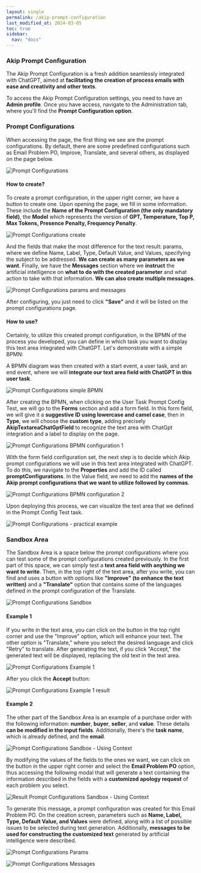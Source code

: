 ```yaml
---
layout: single
permalink: /akip-prompt-configuration
last_modified_at: 2024-03-05
toc: true
sidebar:
  nav: "docs"
---
```


### Akip Prompt Configuration

The Akip Prompt Configuration is a fresh addition seamlessly integrated with ChatGPT, aimed at **facilitating the creation of process emails with ease and creativity and other texts**.

To access the Akip Prompt Configuration settings, you need to have an **Admin profile**. Once you have access, navigate to the Administration tab, where you'll find the **Prompt Configuration option**.

### Prompt Configurations

When accessing the page, the first thing we see are the prompt configurations. By default, there are some predefined configurations such as Email Problem PO, Improve, Translate, and several others, as displayed on the page below.

![Prompt Configurations](assets/images/prompt/prompt-configurations.png)

#### How to create?

To create a prompt configuration, in the upper right corner, we have a button to create one. Upon opening the page, we fill in some information. These include the **Name of the Prompt Configuration (the only mandatory field)**, the **Model** which represents the version of **GPT, Temperature, Top P, Max Tokens, Presence Penalty, Frequency Penalty**.

![Prompt Configurations create](assets/images/prompt/prompt-configuration-create-prompt.png)

And the fields that make the most difference for the text result: params, where we define Name, Label, Type, Default Value, and Values, specifying the subject to be addressed. **We can create as many parameters as we want**. Finally, we have the **Messages** section where we **instruct** the artificial intelligence on **what to do with the created parameter** and what action to take with that information. **We can also create multiple messages**.

![Prompt Configurations params and messages](assets/images/prompt/prompt-configuration-create-params-messages.png)

After configuring, you just need to click **"Save"** and it will be listed on the prompt configurations page.

#### How to use?

Certainly, to utilize this created prompt configuration, in the BPMN of the process you developed, you can define in which task you want to display this text area integrated with ChatGPT. Let's demonstrate with a simple BPMN:

A BPMN diagram was then created with a start event, a user task, and an end event, where we will **integrate our text area field with ChatGPT in this user task**.

![Prompt Configurations simple BPMN](assets/images/prompt/prompt-simple-bpmn.png)

After creating the BPMN, when clicking on the User Task Prompt Config Test, we will go to the **Forms** section and add a form field. In this form field, we will give it a **suggestive ID using lowercase and camel case**, then in **Type**, we will choose the **custom type**, adding precisely **AkipTextareaChatGptField** to recognize the text area with ChatGpt integration and a label to display on the page.

![Prompt Configurations BPMN configuration 1](assets/images/prompt/prompt-configuration-form-chat.png)

With the form field configuration set, the next step is to decide which Akip prompt configurations we will use in this text area integrated with ChatGPT. To do this, we navigate to the **Properties** and add the ID called **promptConfigurations**. In the Value field, we need to add the **names of the Akip prompt configurations that we want to utilize followed by commas**.

![Prompt Configurations BPMN configuration 2](assets/images/prompt/prompt-configuration-properties.png)

Upon deploying this process, we can visualize the text area that we defined in the Prompt Config Test task.

![Prompt Configurations - practical example](assets/images/prompt/prompt-configuration-real-example.png)

### Sandbox Area

The Sandbox Area is a space below the prompt configurations where you can test some of the prompt configurations created previously. In the first part of this space, we can simply test a **text area field with anything we want to write**. Then, in the top right of the text area, after you write, you can find and uses a button with options like **"Improve" (to enhance the text written)** and a **"Translate"** option that contains some of the languages defined in the prompt configuration of the Translate.

![Prompt Configurations Sandbox](assets/images/prompt/prompt-configuration-sandbox-area.png)

#### Example 1

If you write in the text area, you can click on the button in the top right corner and use the "Improve" option, which will enhance your text. The other option is "Translate," where you select the desired language and click "Retry" to translate. After generating the text, if you click "Accept," the generated text will be displayed, replacing the old text in the text area.

![Prompt Configurations Example 1](assets/images/prompt/prompt-configuration-example-1.png)

After you click the **Accept** button:

![Prompt Configurations Example 1 result](assets/images/prompt/prompt-configuration-example-1-result.png)

#### Example 2

The other part of the Sandbox Area is an example of a purchase order with the following information: **number**, **buyer**, **seller**, and **value**. These details **can be modified in the input fields**. Additionally, there's the **task name**, which is already defined, and the **email**.

![Prompt Configurations Sandbox - Using Context](assets/images/prompt/prompt-configuration-using-context.png)

By modifying the values of the fields to the ones we want, we can click on the button in the upper right corner and select the **Email Problem PO** option, thus accessing the following modal that will generate a text containing the information described in the fields with a **customized apology request** of each problem you select.

![Result Prompt Configurations Sandbox - Using Context](assets/images/prompt/prompt-configuration-example-customized-apology.png)

To generate this message, a prompt configuration was created for this Email Problem PO. On the creation screen, parameters such as **Name, Label, Type, Default Value, and Values** were defined, along with a list of possible issues to be selected during text generation. Additionally, **messages to be used for constructing the customized text** generated by artificial intelligence were described.

![Prompt Configurations Params](assets/images/prompt/prompt-configuration-params.png)

![Prompt Configurations Messages](assets/images/prompt/prompt-configuration-messages.png)